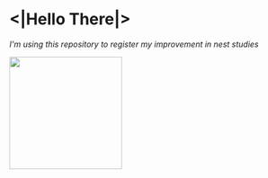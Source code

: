 # <|Hello There|>

    
_I'm using this repository to register my improvement in nest studies_

<img src="https://symbols.getvecta.com/stencil_89/36_nestjs.3997c99dfe.png" width="200"/>

